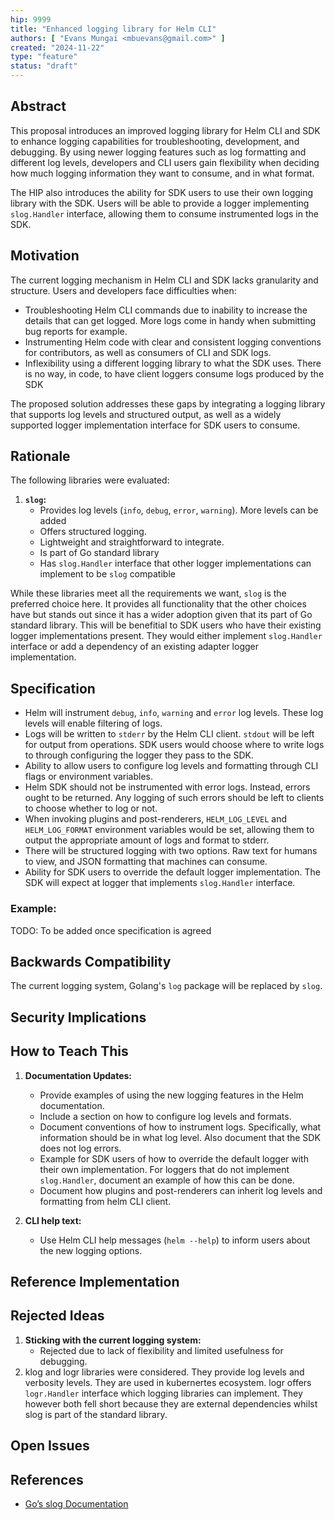 ```yaml
---
hip: 9999
title: "Enhanced logging library for Helm CLI"
authors: [ "Evans Mungai <mbuevans@gmail.com>" ]
created: "2024-11-22"
type: "feature"
status: "draft"
---
```


## Abstract

This proposal introduces an improved logging library for Helm CLI and SDK to enhance logging capabilities for troubleshooting, development, and debugging. By using newer logging features such as log formatting and different log levels, developers and CLI users gain flexibility when deciding how much logging information they want to consume, and in what format.

The HIP also introduces the ability for SDK users to use their own logging library with the SDK. Users will be able to provide a logger implementing `slog.Handler` interface, allowing them to consume instrumented logs in the SDK.

## Motivation

The current logging mechanism in Helm CLI and SDK lacks granularity and structure. Users and developers face difficulties when:

- Troubleshooting Helm CLI commands due to inability to increase the details that can get logged. More logs come in handy when submitting bug reports for example.
- Instrumenting Helm code with clear and consistent logging conventions for contributors, as well as consumers of CLI and SDK logs.
- Inflexibility using a different logging library to what the SDK uses. There is no way, in code, to have client loggers consume logs produced by the SDK

The proposed solution addresses these gaps by integrating a logging library that supports log levels and structured output, as well as a widely supported logger implementation interface for SDK users to consume.

## Rationale

The following libraries were evaluated:

1. **`slog`:**
   - Provides log levels (`info`, `debug`, `error`, `warning`). More levels can be added
   - Offers structured logging.
   - Lightweight and straightforward to integrate.
   - Is part of Go standard library
   - Has `slog.Handler` interface that other logger implementations can implement to be `slog` compatible

While these libraries meet all the requirements we want, `slog` is the preferred choice here. It provides all functionality that the other choices have but stands out since it has a wider adoption given that its part of Go standard library. This will be benefitial to SDK users who have their existing logger implementations present. They would either implement `slog.Handler` interface or add a dependency of an existing adapter logger implementation.

## Specification

- Helm will instrument `debug`, `info`, `warning` and `error` log levels. These log levels will enable filtering of logs.
- Logs will be written to `stderr` by the Helm CLI client. `stdout` will be left for output from operations. SDK users would choose where to write logs to through configuring the logger they pass to the SDK.
- Ability to allow users to configure log levels and formatting through CLI flags or environment variables.
- Helm SDK should not be instrumented with error logs. Instead, errors ought to be returned. Any logging of such errors should be left to clients to choose whether to log or not.
- When invoking plugins and post-renderers, `HELM_LOG_LEVEL` and `HELM_LOG_FORMAT` environment variables would be set, allowing them to output the appropriate amount of logs and format to stderr.
- There will be structured logging with two options. Raw text for humans to view, and JSON formatting that machines can consume.
- Ability for SDK users to override the default logger implementation. The SDK will expect at logger that implements `slog.Handler` interface.

### Example:

TODO: To be added once specification is agreed

## Backwards Compatibility

The current logging system, Golang's `log` package will be replaced by `slog`.

## Security Implications


## How to Teach This

1. **Documentation Updates:**
   - Provide examples of using the new logging features in the Helm documentation.
   - Include a section on how to configure log levels and formats.
   - Document conventions of how to instrument logs. Specifically, what information should be in what log level. Also document that the SDK does not log errors.
   - Example for SDK users of how to override the default logger with their own implementation. For loggers that do not implement `slog.Handler`, document an example of how this can be done.
   - Document how plugins and post-renderers can inherit log levels and formatting from helm CLI client.

2. **CLI help text:**
   - Use Helm CLI help messages (`helm --help`) to inform users about the new logging options.

## Reference Implementation


## Rejected Ideas

1. **Sticking with the current logging system:**
   - Rejected due to lack of flexibility and limited usefulness for debugging.
2. klog and logr libraries were considered. They provide log levels and verbosity levels. They are used in kubernertes ecosystem. logr offers `logr.Handler` interface which logging libraries can implement. They however both fell short because they are external dependencies whilst slog is part of the standard library.

## Open Issues


## References

- [Go’s slog Documentation](https://pkg.go.dev/log/slog)
